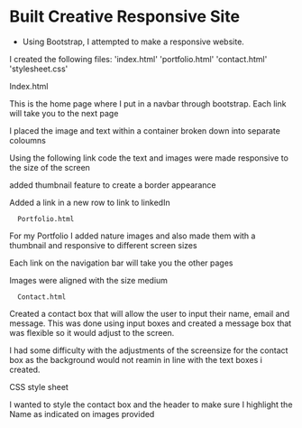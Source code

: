 # Built Creative Responsive Site

- Using Bootstrap, I attempted to make a responsive website.

I created the following files:
 'index.html' 'portfolio.html' 'contact.html' 'stylesheet.css'


   Index.html

This is the home page where I put in a navbar through bootstrap. 
 Each link will take you to the next page

I placed the image and text within a container broken down into separate coloumns

Using the following link code the text and images were made responsive to the size of the screen

added thumbnail feature to create a border appearance

<meta name="viewport" content="width=device-width, initial-scale=1">

Added a link in a new row to link to linkedIn

      Portfolio.html

For my Portfolio I added nature images and also made them with a thumbnail and responsive to different screen sizes

Each link on the navigation bar will take you the other pages

Images were aligned with the size medium


      Contact.html

Created a contact box that will allow the user to input their name, email and message.
This was done using input boxes and created a message box that was flexible so it would adjust to the screen. 

I had some difficulty with the adjustments of the screensize for the contact box as the background would not reamin in line with the text boxes i created.


CSS style sheet

I wanted to style the contact box and the header to make sure I highlight the Name as indicated on images provided



